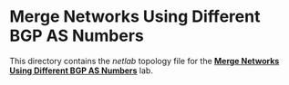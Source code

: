 # Merge Networks Using Different BGP AS Numbers

This directory contains the *netlab* topology file for the **[Merge Networks Using Different BGP AS Numbers](https://bgplabs.net/challenge/20-merge-as/)** lab.

